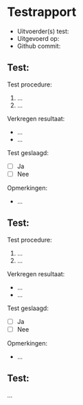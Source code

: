 # Testrapport

- Uitvoerder(s) test: <!-- Naam. -->
- Uitgevoerd op: <!-- Datum. -->
- Github commit: <!-- Git commit hash. -->

## Test: <!-- Omschrijving test. -->

Test procedure:

1. ...
2. ...

Verkregen resultaat:

- ...
- ...

<!-- Voeg hier eventueel een screenshot van het verkregen resultaat in. -->

Test geslaagd:

- [ ] Ja
- [ ] Nee

Opmerkingen:

- ...

## Test: <!-- Omschrijving test. -->

Test procedure:

1. ...
2. ...

Verkregen resultaat:

- ...
- ...

<!-- Voeg hier eventueel een screenshot van het verkregen resultaat in. -->

Test geslaagd:

- [ ] Ja
- [ ] Nee

Opmerkingen:

- ...

## Test: <!-- Omschrijving test. -->

...
